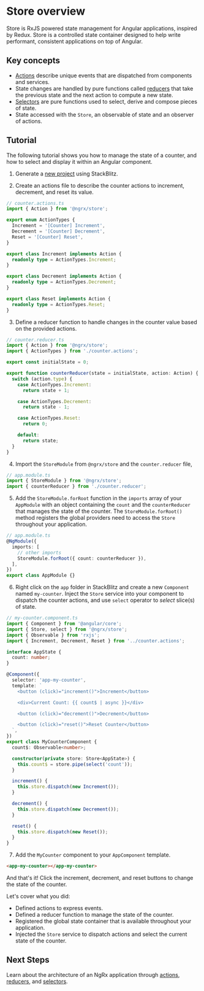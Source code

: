 # Store overview

Store is RxJS powered state management for Angular applications, inspired by Redux. Store is a controlled state container designed to help write performant, consistent applications on top of Angular.

## Key concepts

- [Actions](guide/store/actions) describe unique events that are dispatched from components and services.
- State changes are handled by pure functions called [reducers](guide/store/reducers) that take the previous state and the next action to compute a new state.
- [Selectors](guide/store/selectors) are pure functions used to select, derive and compose pieces of state.
- State accessed with the `Store`, an observable of state and an observer of actions.

## Tutorial

The following tutorial shows you how to manage the state of a counter, and how to select and display it within an Angular component.

1.  Generate a <a href="https://stackblitz.com/fork/ngrx-start" target="_blank">new project</a> using StackBlitz.

2.  Create an actions file to describe the counter actions to increment, decrement, and reset its value.

```ts
// counter.actions.ts
import { Action } from '@ngrx/store';

export enum ActionTypes {
  Increment = '[Counter] Increment',
  Decrement = '[Counter] Decrement',
  Reset = '[Counter] Reset',
}

export class Increment implements Action {
  readonly type = ActionTypes.Increment;
}

export class Decrement implements Action {
  readonly type = ActionTypes.Decrement;
}

export class Reset implements Action {
  readonly type = ActionTypes.Reset;
}
```

3.  Define a reducer function to handle changes in the counter value based on the provided actions.

```ts
// counter.reducer.ts
import { Action } from '@ngrx/store';
import { ActionTypes } from './counter.actions';

export const initialState = 0;

export function counterReducer(state = initialState, action: Action) {
  switch (action.type) {
    case ActionTypes.Increment:
      return state + 1;

    case ActionTypes.Decrement:
      return state - 1;

    case ActionTypes.Reset:
      return 0;

    default:
      return state;
  }
}
```

4.  Import the `StoreModule` from `@ngrx/store` and the `counter.reducer` file,

```ts
// app.module.ts
import { StoreModule } from '@ngrx/store';
import { counterReducer } from './counter.reducer';
```

5.  Add the `StoreModule.forRoot` function in the `imports` array of your `AppModule` with an object containing the `count` and the `counterReducer` that manages the state of the counter. The `StoreModule.forRoot()` method registers the global providers need to access the `Store` throughout your application.

```ts
// app.module.ts
@NgModule({
  imports: [
    // other imports
    StoreModule.forRoot({ count: counterReducer }),
  ],
})
export class AppModule {}
```

6.  Right click on the `app` folder in StackBlitz and create a new `Component` named `my-counter`. Inject the `Store` service into your component to dispatch the counter actions, and use `select` operator to _select_ slice(s) of state.

```ts
// my-counter.component.ts
import { Component } from '@angular/core';
import { Store, select } from '@ngrx/store';
import { Observable } from 'rxjs';
import { Increment, Decrement, Reset } from '../counter.actions';

interface AppState {
  count: number;
}

@Component({
  selector: 'app-my-counter',
  template: `
    <button (click)="increment()">Increment</button>

    <div>Current Count: {{ count$ | async }}</div>

    <button (click)="decrement()">Decrement</button>

    <button (click)="reset()">Reset Counter</button>
  `,
})
export class MyCounterComponent {
  count$: Observable<number>;

  constructor(private store: Store<AppState>) {
    this.count$ = store.pipe(select('count'));
  }

  increment() {
    this.store.dispatch(new Increment());
  }

  decrement() {
    this.store.dispatch(new Decrement());
  }

  reset() {
    this.store.dispatch(new Reset());
  }
}
```

7.  Add the `MyCounter` component to your `AppComponent` template.

```html
<app-my-counter></app-my-counter>
```

And that's it! Click the increment, decrement, and reset buttons to change the state of the counter.

Let's cover what you did:

- Defined actions to express events.
- Defined a reducer function to manage the state of the counter.
- Registered the global state container that is available throughout your application.
- Injected the `Store` service to dispatch actions and select the current state of the counter.

## Next Steps

Learn about the architecture of an NgRx application through [actions](guide/store/actions), [reducers](guide/store/reducers), and [selectors](guide/store/selectors).
